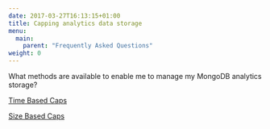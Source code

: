 ```yaml
---
date: 2017-03-27T16:13:15+01:00
title: Capping analytics data storage
menu:
  main:
    parent: "Frequently Asked Questions"
weight: 0 
---
```




What methods are available to enable me to manage my MongoDB analytics storage?

[Time Based Caps](https://tyk.io/docs/analyse/capping-analytics-data-storage/#time-based-cap)

[Size Based Caps](https://tyk.io/docs/analyse/capping-analytics-data-storage/#size-based-cap)